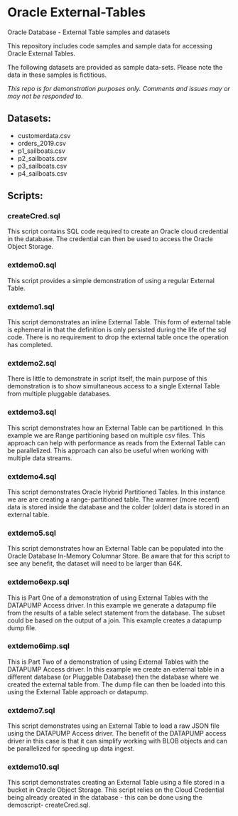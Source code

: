 # Oracle External-Tables
Oracle Database - External Table samples and datasets

This repository includes code samples and sample data for accessing Oracle External Tables.

The following datasets are provided as sample data-sets.  Please note the data in these samples is fictitious.

*This repo is for demonstration purposes only. Comments and issues may or may not be responded to.*

## Datasets:
- customerdata.csv
- orders_2019.csv
- p1_sailboats.csv
- p2_sailboats.csv
- p3_sailboats.csv
- p4_sailboats.csv

## Scripts:

### createCred.sql
This script contains SQL code required to create an Oracle cloud credential in the database.  The credential can then be used to access the Oracle Object Storage.

### extdemo0.sql
This script provides a simple demonstration of using a regular External Table.  

### extdemo1.sql
This script demonstrates an inline External Table. This form of external table is ephemeral in that the definition is only persisted during the life of the sql code. There is no requirement to drop the external table once the operation has completed.

### extdemo2.sql
There is little to demonstrate in script itself,  the main purpose of this demonstration is to show simultaneous access to a single External Table from multiple pluggable databases.

### extdemo3.sql
This script demonstrates how an External Table can be partitioned.  In this example we are Range partitioning based on multiple csv files.  This approach can help with performance as reads from the External Table can be parallelized.  This approach can also be useful when working with multiple data streams. 

### extdemo4.sql
This script demonstrates Oracle Hybrid Partitioned Tables.  In this instance we are are creating a range-partitioned table.  The warmer (more recent) data is stored inside the database and the colder (older) data is stored in an external table.
  
### extdemo5.sql
This script demonstrates how an External Table can be populated into the Oracle Database In-Memory Columnar Store. Be aware that for this script to see any benefit, the dataset  will need to be larger than 64K.

### extdemo6exp.sql
This is Part One of a demonstration of using External Tables with the DATAPUMP Access driver.  In this example we generate a datapump file from the results of a table select statement from the database.  The subset could be based on the output of a join.  This example creates a datapump dump file.  

### extdemo6imp.sql
This is Part Two of a demonstration of using External Tables with the DATAPUMP Access driver. In this example we create an external table in a different database (or Pluggable Database) then the database where we created the external table from.  The dump file can then be loaded into this using the External Table approach or datapump.   

### extdemo7.sql
This script demonstrates using an External Table to load a raw JSON file using the DATAPUMP Access driver.  The benefit of the DATAPUMP access driver in this case is that it can simplify working with BLOB objects and can be parallelized for speeding up data ingest.  

### extdemo10.sql
This script demonstrates creating an External Table using a file stored in a bucket in Oracle Object Storage.  This script relies on the Cloud Credential being already created in the database - this can be done using the demoscript- createCred.sql.

